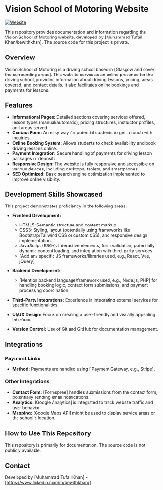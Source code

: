 # Vision School of Motoring Website

[![Website](https://img.shields.io/badge/Website-visionschoolofmotoring.co.uk-blue)](https://visionschoolofmotoring.co.uk/)

This repository provides documentation and information regarding the [Vision School of Motoring](https://visionschoolofmotoring.co.uk/) website, developed by [Muhammad Tufail Khan/bewithkhan]. The source code for this project is private.

## Overview

Vision School of Motoring is a driving school based in [Glasgow and cover the surrounding areas]. This website serves as an online presence for the driving school, providing information about driving lessons, pricing, areas covered, and contact details. It also facilitates online bookings and payments for lessons.

## Features

* **Informational Pages:** Detailed sections covering services offered, lesson types (manual/automatic), pricing structures, instructor profiles, and areas served.
* **Contact Form:** An easy way for potential students to get in touch with inquiries.
* **Online Booking System:** Allows students to check availability and book driving lessons online.
* **Payment Integration:** Secure handling of payments for driving lesson packages or deposits.
* **Responsive Design:** The website is fully responsive and accessible on various devices, including desktops, tablets, and smartphones.
* **SEO Optimized:** Basic search engine optimization implemented to improve online visibility.

## Development Skills Showcased

This project demonstrates proficiency in the following areas:

* **Frontend Development:**
    * HTML5: Semantic structure and content markup.
    * CSS3: Styling, layout (potentially using frameworks like Bootstrap/Tailwind CSS or custom CSS), and responsive design implementation.
    * JavaScript (ES6+): Interactive elements, form validation, potentially dynamic content loading, and integration with third-party services.
    * [Add any specific JS frameworks/libraries used, e.g., React, Vue, jQuery]
* **Backend Development:**
    * [Mention backend language/framework used, e.g., Node.js, PHP] for handling booking logic, contact form submissions, and payment processing coordination.

* **Third-Party Integrations:** Experience in integrating external services for specific functionalities.
* **UI/UX Design:** Focus on creating a user-friendly and visually appealing interface.
* **Version Control:** Use of Git and GitHub for documentation management.

## Integrations

### Payment Links

* **Method:** Payments are handled using [ Payment Gateway, e.g., Stripe].
   
### Other Integrations

* **Contact Form:** [Formspree] handles submissions from the contact form, potentially sending email notifications.
* **Analytics:** [Google Analytics] is integrated to track website traffic and user behavior.
* **Mapping:** [Google Maps API] might be used to display service areas or the school's location.

## How to Use This Repository

This repository is primarily for documentation. The source code is not publicly available.

## Contact

Developed by [Muhammad Tufail Khan] - [https://www.linkedin.com/in/bewithkhan/]
